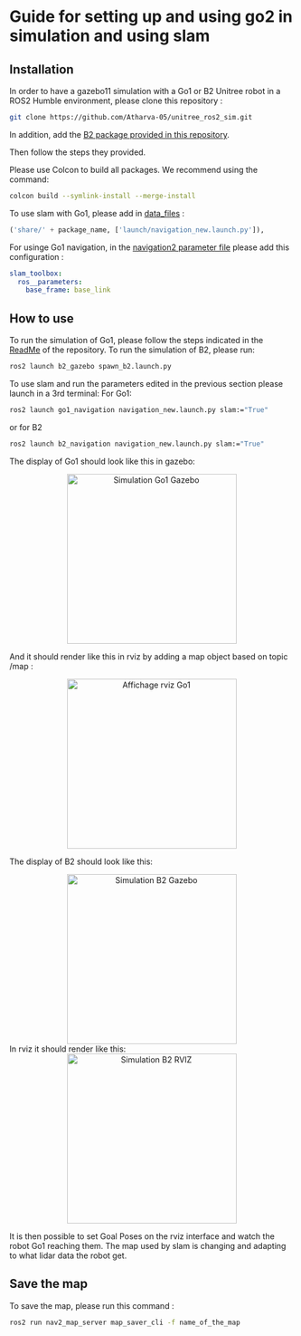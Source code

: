 # Guide for setting up and using go2 in simulation and using slam

## Installation

In order to have a gazebo11 simulation with a Go1 or B2 Unitree robot in a ROS2 Humble environment, please clone this repository :

```bash
git clone https://github.com/Atharva-05/unitree_ros2_sim.git
```

In addition, add the [B2 package provided in this repository](https://github.com/egouhey/Navigation_Suez_Robotics/blob/main/src/B2-Gazebo/b2_sim.zip).

Then follow the steps they provided.

Please use Colcon to build all packages.
We recommend using the command:
```bash
colcon build --symlink-install --merge-install
```

To use slam with Go1, please add in [data_files](https://github.com/Atharva-05/unitree_ros2_sim/blob/main/go1_sim/go1_navigation/setup.py#L9) :
```python
('share/' + package_name, ['launch/navigation_new.launch.py']),
```

For usinge Go1 navigation, in the [navigation2 parameter file](https://github.com/Atharva-05/unitree_ros2_sim/blob/main/go1_sim/go1_navigation/params/nav2_params.yaml) please add this configuration :

```yaml
slam_toolbox:
  ros__parameters:
    base_frame: base_link
```


## How to use

To run the simulation of Go1, please follow the steps indicated in the [ReadMe](https://github.com/Atharva-05/unitree_ros2_sim/blob/main/README.md) of the repository.
To run the simulation of B2, please run:
```bash
ros2 launch b2_gazebo spawn_b2.launch.py
```

To use slam and run the parameters edited in the previous section please launch in a 3rd terminal:
For Go1:
```bash
ros2 launch go1_navigation navigation_new.launch.py slam:="True"
```
or for B2
```bash
ros2 launch b2_navigation navigation_new.launch.py slam:="True"
```
The display of Go1 should look like this in gazebo:
<div style="text-align: center;">
  <img src="/images/gazebo_go1.png" alt="Simulation Go1 Gazebo" width="300"/>
</div>

And it should render like this in rviz by adding a map object based on topic /map :
<div style="text-align: center;">
  <img src="/images/rviz_slam_go1.png" alt="Affichage rviz Go1" width="300"/>
</div>

The display of B2 should look like this:
<div style="text-align: center;">
  <img src="/images/gazebo_b2.png" alt="Simulation B2 Gazebo" width="300"/>
</div>
In rviz it should render like this:
<div style="text-align: center;">
  <img src="/images/rviz_b21.png" alt="Simulation B2 RVIZ" width="300"/>
</div>

It is then possible to set Goal Poses on the rviz interface and watch the robot Go1 reaching them.
The map used by slam is changing and adapting to what lidar data the robot get.

## Save the map

To save the map, please run this command :
```bash
ros2 run nav2_map_server map_saver_cli -f name_of_the_map
```